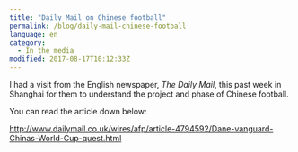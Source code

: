 ```yaml
---
title: "Daily Mail on Chinese football"
permalink: /blog/daily-mail-chinese-football
language: en
category:
  - In the media
modified: 2017-08-17T10:12:33Z
---
```


I had a visit from the English newspaper, _The Daily Mail_, this past week in Shanghai for them to understand the project and phase of Chinese football.

You can read the article down below:

<http://www.dailymail.co.uk/wires/afp/article-4794592/Dane-vanguard-Chinas-World-Cup-quest.html>
